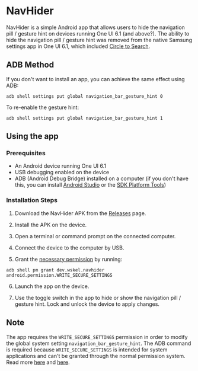 # NavHider

NavHider is a simple Android app that allows users to hide the navigation pill / gesture hint on
devices running One UI 6.1 (and above?). The ability to hide the navigation pill / gesture hint was
removed from the native Samsung settings app in One UI 6.1, which
included [Circle to Search](https://blog.google/products/search/google-circle-to-search-android/).

## ADB Method

If you don't want to install an app, you can achieve the same effect using ADB:

```
adb shell settings put global navigation_bar_gesture_hint 0
```

To re-enable the gesture hint:

```
adb shell settings put global navigation_bar_gesture_hint 1
```

## Using the app

### Prerequisites

- An Android device running One UI 6.1
- USB debugging enabled on the device
- ADB (Android Debug Bridge) installed on a computer (if you don't have this, you can
  install [Android Studio](https://developer.android.com/studio) or
  the [SDK Platform Tools](https://developer.android.com/tools/releases/platform-tools))

### Installation Steps

1. Download the NavHider APK from the [Releases](https://github.com/wskel/NavHider/releases) page.

2. Install the APK on the device.

3. Open a terminal or command prompt on the connected computer.

4. Connect the device to the computer by USB.

5. Grant
   the [necessary permission](https://developer.android.com/reference/android/Manifest.permission#WRITE_SECURE_SETTINGS)
   by running:

```
adb shell pm grant dev.wskel.navhider android.permission.WRITE_SECURE_SETTINGS
```

6. Launch the app on the device.

7. Use the toggle switch in the app to hide or show the navigation pill / gesture hint. Lock and
   unlock the device to apply changes.

## Note

The app requires the `WRITE_SECURE_SETTINGS` permission in order to modify the global system
setting `navigation_bar_gesture_hint`. The ADB command is required because `WRITE_SECURE_SETTINGS`
is intended for system applications and can't be granted through the normal permission system. Read
more [here](https://developer.android.com/reference/android/Manifest.permission#WRITE_SECURE_SETTINGS)
and [here](https://stackoverflow.com/questions/19538809/how-to-set-the-permission-write-secure-settings-in-android).

